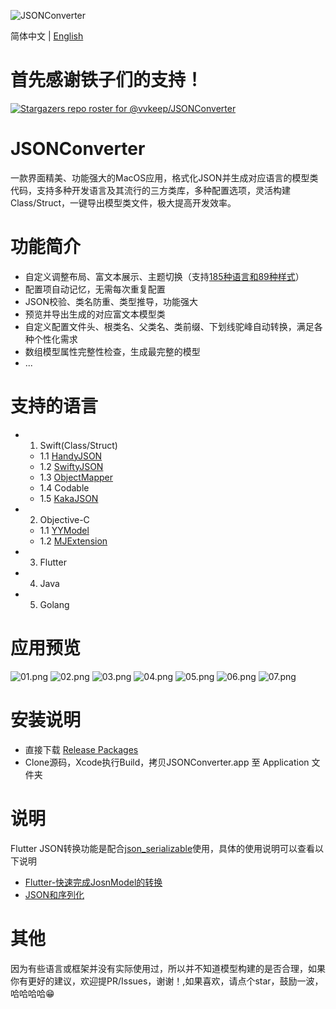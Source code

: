 ![JSONConverter](/Screenshots/logo.png)

简体中文 | [English](./README.md)

首先感谢铁子们的支持！
==================
[![Stargazers repo roster for @vvkeep/JSONConverter](https://reporoster.com/stars/vvkeep/JSONConverter)](https://github.com/vvkeep/JSONConverter/stargazers)

JSONConverter
=============
一款界面精美、功能强大的MacOS应用，格式化JSON并生成对应语言的模型类代码，支持多种开发语言及其流行的三方类库，多种配置选项，灵活构建Class/Struct，一键导出模型类文件，极大提高开发效率。

功能简介
=======
* 自定义调整布局、富文本展示、主题切换（支持[185种语言和89种样式](https://highlightjs.org/static/demo/)）
* 配置项自动记忆，无需每次重复配置
* JSON校验、类名防重、类型推导，功能强大
* 预览并导出生成的对应富文本模型类
* 自定义配置文件头、根类名、父类名、类前缀、下划线驼峰自动转换，满足各种个性化需求
* 数组模型属性完整性检查，生成最完整的模型
* ...


支持的语言
============
- 1. Swift(Class/Struct)
    - 1.1 [HandyJSON](https://github.com/alibaba/HandyJSON)
    - 1.2 [SwiftyJSON](https://github.com/SwiftyJSON/SwiftyJSON)
    - 1.3 [ObjectMapper](https://github.com/Hearst-DD/ObjectMapper)
    - 1.4 Codable
    - 1.5 [KakaJSON](https://github.com/kakaopensource/KakaJSON)
- 2. Objective-C
    - 1.1 [YYModel](https://github.com/ibireme/YYModel)
    - 1.2 [MJExtension](https://github.com/CoderMJLee/MJExtension)
- 3. Flutter
- 4. Java
- 5. Golang

应用预览
======
![01.png](/Screenshots/01.png)
![02.png](/Screenshots/02.png)
![03.png](/Screenshots/03.png)
![04.png](/Screenshots/04.png)
![05.png](/Screenshots/05.png)
![06.png](/Screenshots/06.png)
![07.png](/Screenshots/07.png)

安装说明
======
- 直接下载 [Release Packages](https://github.com/vvkeep/JSONConverter/releases)
- Clone源码，Xcode执行Build，拷贝JSONConverter.app 至 Application 文件夹

说明
===
Flutter JSON转换功能是配合[json_serializable](https://github.com/dart-lang/json_serializable)使用，具体的使用说明可以查看以下说明
* [Flutter-快速完成JosnModel的转换](https://www.jianshu.com/p/8e22a383bc4b)
* [JSON和序列化](https://flutterchina.club/json/)

其他
===
因为有些语言或框架并没有实际使用过，所以并不知道模型构建的是否合理，如果你有更好的建议，欢迎提PR/Issues，谢谢！,如果喜欢，请点个star，鼓励一波，哈哈哈哈😁
